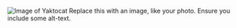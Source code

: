![Image of Yaktocat](https://octodex.github.com/images/yaktocat.png)
Replace this with an image, like your photo. Ensure you include some alt-text.
